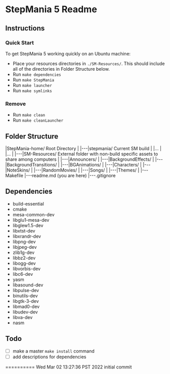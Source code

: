 # StepMania 5 Readme

## Instructions

### Quick Start
To get StepMania 5 working quickly on an Ubuntu machine:

- Place your resources directories in `./SM-Resources/`. This should include all of the directories in Folder Structure below.
- Run `make dependencies`
- Run `make StepMania`
- Run `make launcher`
- Run `make symlinks`

### Remove
- Run `make clean`
- Run `make cleanLauncher`

## Folder Structure

|StepMania-home/ Root Directory
|
|---|stepmania/ Current SM build
|   |...
|   |...
|
|---|SM-Resources/ External folder with non-build specific assets to share among computers
|   |---|Announcers/
|   |---|BackgroundEffects/
|   |---|BackgroundTransitions/
|   |---|BGAnimations/
|   |---|Characters/
|   |---|NoteSkins/
|   |---|RandomMovies/
|   |---|Songs/
|   |---|Themes/
|
|---Makefile
|---readme.md (you are here)
|---.gitignore

## Dependencies

- build-essential
- cmake
- mesa-common-dev
- libglu1-mesa-dev
- libglew1.5-dev
- libxtst-dev
- libxrandr-dev
- libpng-dev
- libjpeg-dev
- zlib1g-dev
- libbz2-dev
- libogg-dev
- libvorbis-dev
- libc6-dev
- yasm
- libasound-dev
- libpulse-dev
- binutils-dev
- libgtk-3-dev
- libmad0-dev
- libudev-dev
- libva-dev
- nasm

## Todo

  * [ ] make a master `make install` command
  * [ ] add descriptions for dependencies

==========
Wed Mar 02 13:27:36 PST 2022
initial commit
